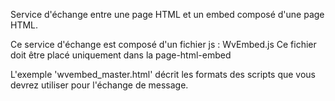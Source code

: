 Service d'échange entre une page HTML et un embed composé d'une page HTML.

Ce service d'échange est composé d'un fichier js : WvEmbed.js
Ce fichier doit être placé uniquement dans la page-html-embed

L'exemple 'wvembed_master.html' décrit les formats des scripts que vous devrez utiliser pour l'échange de message.  

